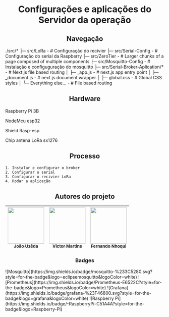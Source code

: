<h1 align="center"> Configurações e aplicações do Servidor da operação </h1>

<h2 align="center"> Navegação </h2>
./src/* 
  ├─ src/LoRa - # Configuração do recivier
  ├─ src/Serial-Config - # Configuração do serial da Raspberry
  ├─ src/ZeroTier - # Larger chunks of a page composed of multiple components
  ├─ src/Mosquitto-Config - # Instalação e configuguração do mosquitto
  ├─ src/Serial-Broker-Aplication/* - # Next.js file based routing
  │  ├─ _app.js - # next.js app entry point
  │  ├─ _document.js - # next.js document wrapper
  │  ├─ global.css - #  Global CSS styles
  │  └─ Everything else... - # File based routing
  


<h2 align="center"> Hardware </h2>
  
<p aling = "center">   Raspberry Pi 3B</p>
<p aling = "center"> NodeMcu esp32</p>
<p aling = "center"> Shield Rasp-esp</p>
<p aling = "center"> Chip antena LoRa sx1276</p>

<h2 align="center"> Processo </h2>

    1. Instalar e configurar o broker
    2. Configurar o serial
    3. Configurar o recivier LoRa
    4. Rodar a aplicação 

<h2 align="center"> Autores do projeto</h2>

| [<img loading="lazy" src="https://avatars.githubusercontent.com/u/55409817?v=4" width=115><br><sub>João Uzêda</sub>](https://github.com/joaouzeda) |  [<img loading="lazy" src="https://avatars.githubusercontent.com/u/162138511?v=4" width=115><br><sub>Victor Martins</sub>](https://github.com/victorMartins2024) |  [<img loading="lazy" src="https://avatars.githubusercontent.com/u/167223272?v=4" width=115><br><sub>Fernando Nhoqui</sub>](https://github.com/FernandoNhoqui) |
| :---: | :---: | :---: |

<h3 align="center"> Badges </h3>
![Mosquitto](https://img.shields.io/badge/mosquitto-%233C5280.svg?style=for-the-badge&logo=eclipsemosquitto&logoColor=white)
![Prometheus](https://img.shields.io/badge/Prometheus-E6522C?style=for-the-badge&logo=Prometheus&logoColor=white)
![Grafana](https://img.shields.io/badge/grafana-%23F46800.svg?style=for-the-badge&logo=grafana&logoColor=white)
![Raspberry Pi](https://img.shields.io/badge/-RaspberryPi-C51A4A?style=for-the-badge&logo=Raspberry-Pi)